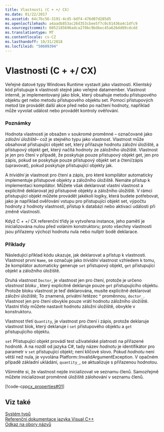 ```yaml
---
title: Vlastnosti (C + +/ CX)
ms.date: 01/22/2017
ms.assetid: 64c7bc56-3191-4cd5-bdf4-476d07d285d5
ms.openlocfilehash: a4aadb853ac26d353cbee5f7c0c81436a4c1dfc9
ms.sourcegitcommit: 6052185696adca270bc9bdbec45a626dd89cdcdd
ms.translationtype: MT
ms.contentlocale: cs-CZ
ms.lasthandoff: 10/31/2018
ms.locfileid: "50609394"
---
```

# <a name="properties-ccx"></a>Vlastnosti (C + +/ CX)

Veřejné datové typy Windows Runtime vystavit jako vlastnosti. Klientský kód přistupuje k vlastnosti stejně jako veřejné datamember. Vlastnost interně, je implementovaný jako blok, který obsahuje metodu přístupového objektu get nebo metodu přístupového objektu set. Pomocí přístupových metod lze provádět další akce před nebo po načtení hodnoty, například může vyvolat událost nebo provádět kontroly ověřování.

### <a name="remarks"></a>Poznámky

Hodnota vlastnosti je obsažen v soukromé proměnné – označované jako *záložní úložiště*– což je stejného typu jako vlastnost. Vlastnost může obsahovat přistupující objekt set, který přiřazuje hodnotu záložní úložiště, a přístupový objekt get, který načítá hodnoty ze záložního úložiště. Vlastnost je jen pro čtení v případě, že poskytuje pouze přístupový objekt get, jen pro zápis, pokud se poskytuje pouze přístupový objekt set a čtení/zápis (upravovat), pokud poskytuje přistupující objekty jak.

A *triviální* je vlastnost pro čtení a zápis, pro které kompilátor automaticky implementuje přístupové objekty a záložního úložiště. Nemáte přístup k implementaci kompilátor. Můžete však deklarovat vlastní vlastnost a explicitně deklarovat její přístupové objekty a záložního úložiště. V rámci přistupující objekt můžete provádět jakékoli logiky, která budete potřebovat, jako je například ověřování vstupu pro přistupující objekt set, výpočtu hodnoty z hodnoty vlastnosti, přístup k databázi nebo aktivaci události při změně vlastnosti.

Když C + +/ CX referenční třídy je vytvořena instance, jeho paměti je inicializována nulou před voláním konstruktoru; proto všechny vlastnosti jsou přiřazeny výchozí hodnotu nula nebo nullptr bodě deklarace.

### <a name="examples"></a>Příklady

Následující příklad kódu ukazuje, jak deklarovat a přístup k vlastnosti. Vlastnost první `Name`, se označuje jako *triviální* vlastnost vzhledem k tomu, že kompilátor automaticky generuje `set` přístupový objekt, `get` přistupující objekt a záložního úložiště.

Druhá vlastnost `Doctor`, je vlastnost jen pro čtení, protože je určeno *vlastnost bloku* , který explicitně deklaruje pouze `get` přistupujícího objektu. Protože bloku vlastnost je teď deklarována, musíte explicitně deklarovat záložní úložiště; To znamená, privátní řetězec ^ proměnnou, `doctor_`. Vlastnost jen pro čtení obvykle pouze vrátí hodnotu záložního úložiště. Vlastní třídy můžete nastavit hodnotu záložní úložiště, obvykle v konstruktoru.

Vlastnost třetí `Quantity`, je vlastnost pro čtení i zápis, protože deklaruje vlastnost blok, který deklaruje i `set` přístupového objektu a `get` přistupujícího objektu.

`set` Přistupující objekt provádí test uživatelské platnosti na přiřazené hodnotě. A na rozdíl od jazyka C#, tady název *hodnotu* je identifikátor pro parametr v `set` přistupující objekt; není klíčové slovo. Pokud *hodnotu* není větší než nula, je vyvolána Platform::InvalidArgumentException. V opačném případě základní ukládání, `quantity_`, se aktualizuje s přiřazenou hodnotou.

Všimněte si, že vlastnost nejde inicializovat ve seznamu členů. Samozřejmě můžete inicializovat proměnné úložiště zálohování v seznamu členů.

[!code-cpp[cx_properties#01](../cppcx/codesnippet/CPP/cx_properties/class1.h#01)]

## <a name="see-also"></a>Viz také

[Systém typů](../cppcx/type-system-c-cx.md)<br/>
[Referenční dokumentace jazyka Visual C++](../cppcx/visual-c-language-reference-c-cx.md)<br/>
[Odkaz na obory názvů](../cppcx/namespaces-reference-c-cx.md)